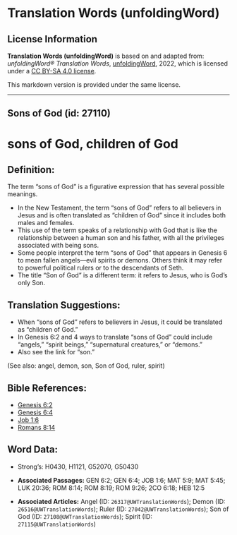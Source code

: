 # Translation Words (unfoldingWord)

## License Information

**Translation Words (unfoldingWord)** is based on and adapted from: _unfoldingWord® Translation Words_, [unfoldingWord](https://unfoldingword.org/utw), 2022, which is licensed under a [CC BY-SA 4.0 license](https://creativecommons.org/licenses/by-sa/4.0/legalcode.en).

This markdown version is provided under the same license.



--------------------------------

## Sons of God (id: 27110)

sons of God, children of God
============================

Definition:
-----------

The term “sons of God” is a figurative expression that has several possible meanings.

* In the New Testament, the term “sons of God” refers to all believers in Jesus and is often translated as “children of God” since it includes both males and females.
* This use of the term speaks of a relationship with God that is like the relationship between a human son and his father, with all the privileges associated with being sons.
* Some people interpret the term “sons of God” that appears in Genesis 6 to mean fallen angels—evil spirits or demons. Others think it may refer to powerful political rulers or to the descendants of Seth.
* The title “Son of God” is a different term: it refers to Jesus, who is God’s only Son.

Translation Suggestions:
------------------------

* When “sons of God” refers to believers in Jesus, it could be translated as “children of God.”
* In Genesis 6:2 and 4 ways to translate “sons of God” could include “angels,” “spirit beings,” “supernatural creatures,” or “demons.”
* Also see the link for “son.”

(See also: angel, demon, son, Son of God, ruler, spirit)

Bible References:
-----------------

* [Genesis 6:2](https://ref.ly/Gen6:2)
* [Genesis 6:4](https://ref.ly/Gen6:4)
* [Job 1:6](https://ref.ly/Job1:6)
* [Romans 8:14](https://ref.ly/Rom8:14)

Word Data:
----------

* Strong’s: H0430, H1121, G52070, G50430

* **Associated Passages:** GEN 6:2; GEN 6:4; JOB 1:6; MAT 5:9; MAT 5:45; LUK 20:36; ROM 8:14; ROM 8:19; ROM 9:26; 2CO 6:18; HEB 12:5
* **Associated Articles:** Angel (ID: `26317@UWTranslationWords`); Demon (ID: `26516@UWTranslationWords`); Ruler (ID: `27042@UWTranslationWords`); Son of God (ID: `27108@UWTranslationWords`); Spirit (ID: `27115@UWTranslationWords`)

